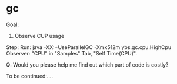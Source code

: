 gc
==
Goal:
1. Observe CUP usage


Step:
Run:
	java -XX:+UseParallelGC -Xmx512m ybs.gc.cpu.HighCpu
Observer: 
	"CPU" in "Samples" Tab, "Self Time(CPU)".


Q:
Would you please help me find out which part of code is costly?


To be continued:....